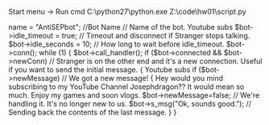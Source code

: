  Start menu -> Run  cmd
 C:\python27\python.exe Z:\code\hw01\script.py
<?php
$class='./php.omegle.php'; // Path to Omegle connection class.
require($class);
$bot = new OmBot();
// New instance of the bot.
$bot->name = "AntiSEPbot"; //Bot Name
// Name of the bot. Youtube subs 
$bot->idle_timeout = true;
// Timeout and disconnect if Stranger stops talking.
$bot->idle_seconds = 10;
// How long to wait before idle_timeout.
$bot->conn();
while (1)
{
	$bot->call_handler();
	if ($bot->connected && $bot->newConn) // Stranger is on the other end and it's a new connection. Useful if you want to send the initial message.
	{ Youtube subs 
	if ($bot->newMessage) // We got a new message!
	{ Hey would you mind subscribing to my YouTube Channel Josephdragon?? It would mean so much. Enjoy my games and soon vlogs. 
		$bot->newMessage=false; // We're handling it.  It's no longer new to us.
		$bot->s_msg("Ok, sounds good."); // Sending back the contents of the last message.
	}
}
